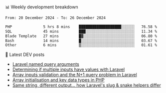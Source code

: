 📊 Weekly development breakdown
<!--START_SECTION:waka-->

```txt
From: 20 December 2024 - To: 26 December 2024

PHP              5 hrs 8 mins    ███████████████████░░░░░░   76.58 %
SQL              45 mins         ███░░░░░░░░░░░░░░░░░░░░░░   11.34 %
Blade Template   27 mins         █▓░░░░░░░░░░░░░░░░░░░░░░░   06.80 %
Bash             14 mins         █░░░░░░░░░░░░░░░░░░░░░░░░   03.67 %
Other            6 mins          ▒░░░░░░░░░░░░░░░░░░░░░░░░   01.61 %
```

<!--END_SECTION:waka-->

📕 Latest DEV posts
<!-- BLOG-POST-LIST:START -->
- [Laravel named query arguments](https://dev.to/michaelvickersuk/laravel-named-query-arguments-28kd)
- [Determining if multiple inputs have values with Laravel](https://dev.to/michaelvickersuk/determining-if-multiple-inputs-have-values-with-laravel-km6)
- [Array inputs validation and the N+1 query problem in Laravel](https://dev.to/michaelvickersuk/array-inputs-validation-and-the-n1-query-problem-in-laravel-2agb)
- [Array initialisation and key data types in PHP](https://dev.to/michaelvickersuk/array-initialisation-and-key-data-types-in-php-1e5b)
- [Same string, different output... how Laravel&#39;s slug &amp; snake helpers differ](https://dev.to/michaelvickersuk/same-string-different-output-how-laravels-slug-snake-helpers-differ-1ccj)
<!-- BLOG-POST-LIST:END -->
